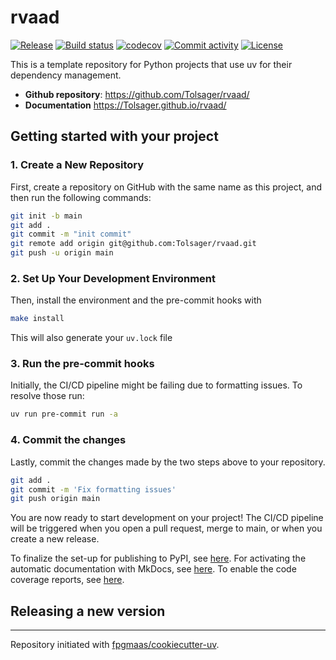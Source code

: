 # rvaad

[![Release](https://img.shields.io/github/v/release/Tolsager/rvaad)](https://img.shields.io/github/v/release/Tolsager/rvaad)
[![Build status](https://img.shields.io/github/actions/workflow/status/Tolsager/rvaad/main.yml?branch=main)](https://github.com/Tolsager/rvaad/actions/workflows/main.yml?query=branch%3Amain)
[![codecov](https://codecov.io/gh/Tolsager/rvaad/branch/main/graph/badge.svg)](https://codecov.io/gh/Tolsager/rvaad)
[![Commit activity](https://img.shields.io/github/commit-activity/m/Tolsager/rvaad)](https://img.shields.io/github/commit-activity/m/Tolsager/rvaad)
[![License](https://img.shields.io/github/license/Tolsager/rvaad)](https://img.shields.io/github/license/Tolsager/rvaad)

This is a template repository for Python projects that use uv for their dependency management.

- **Github repository**: <https://github.com/Tolsager/rvaad/>
- **Documentation** <https://Tolsager.github.io/rvaad/>

## Getting started with your project

### 1. Create a New Repository

First, create a repository on GitHub with the same name as this project, and then run the following commands:

```bash
git init -b main
git add .
git commit -m "init commit"
git remote add origin git@github.com:Tolsager/rvaad.git
git push -u origin main
```

### 2. Set Up Your Development Environment

Then, install the environment and the pre-commit hooks with

```bash
make install
```

This will also generate your `uv.lock` file

### 3. Run the pre-commit hooks

Initially, the CI/CD pipeline might be failing due to formatting issues. To resolve those run:

```bash
uv run pre-commit run -a
```

### 4. Commit the changes

Lastly, commit the changes made by the two steps above to your repository.

```bash
git add .
git commit -m 'Fix formatting issues'
git push origin main
```

You are now ready to start development on your project!
The CI/CD pipeline will be triggered when you open a pull request, merge to main, or when you create a new release.

To finalize the set-up for publishing to PyPI, see [here](https://fpgmaas.github.io/cookiecutter-uv/features/publishing/#set-up-for-pypi).
For activating the automatic documentation with MkDocs, see [here](https://fpgmaas.github.io/cookiecutter-uv/features/mkdocs/#enabling-the-documentation-on-github).
To enable the code coverage reports, see [here](https://fpgmaas.github.io/cookiecutter-uv/features/codecov/).

## Releasing a new version



---

Repository initiated with [fpgmaas/cookiecutter-uv](https://github.com/fpgmaas/cookiecutter-uv).
